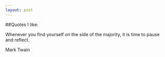 ```yaml
---
layout: post
---
```

##Quotes I like:  

Whenever you find yourself on the side of the majority, it is time to pause and reflect.  

Mark Twain
